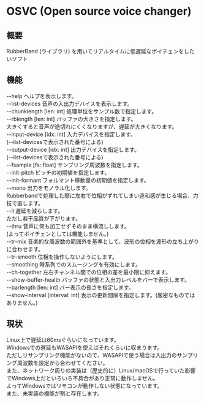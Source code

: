 # OSVC (Open source voice changer)
## 概要
RubberBand (ライブラリ) を用いてリアルタイムに低遅延なボイチェンをしたいソフト  

## 機能
--help                      ヘルプを表示します。  
--list-devices              音声の入出力デバイスを表示します。  
--chunklength [len: int]    処理単位をサンプル数で指定します。  
--rblength [len: int]       バッファの大きさを指定します。  
                            大きくすると音声が途切れにくくなりますが、遅延が大きくなります。  
--input-device [idx: int]   入力デバイスを指定します。  
                            (--list-devicesで表示された番号による)  
--output-device [idx: int]  出力デバイスを指定します。  
                            (--list-devicesで表示された番号による)  
--fsample [fs: float]       サンプリング周波数を指定します。  
--init-pitch                ピッチの初期値を指定します。  
--init-formant              フォルマント移動量の初期値を指定します。  
--mono                      出力をモノラル化します。  
                            Rubberbandで処理した際に左右で位相がずれてしまい違和感が生じる場合、力技で直します。  
--ll                        遅延を減らします。  
                            ただし若干品質が下がります。  
--thru                      音声に何も加工せずそのまま横流しします。  
                            (よってボイチェンとしては機能しません。)  
--tr-mix                    音楽的な周波数の範囲外を基準として、波形の位相を波形の立ち上がりに合わせます。  
--tr-smooth                 位相を操作しないようにします。  
--smoothing                 時系列でのスムージングを有効にします。  
--ch-together               左右チャンネル間での位相の差を最小限に抑えます。  
--show-buffer-health             バッファの状態と入出力レベルをバーで表示します。  
--barlength [len: int]           バー表示の長さを指定します。  
--show-interval [interval: int]  表示の更新間隔を指定します。(厳密なものではありません。)  

## 現状
Linux上で遅延は60msぐらいになっています。  
Windowsでの遅延もWASAPIを使えばそれくらいに収まります。  
ただしリサンプリング機能がないので、WASAPIで使う場合は入出力のサンプリング周波数を設定から合わせてください。  
また、ネットワーク周りの実装は（歴史的に）Linux/macOSで行っていた影響でWindows上だといろいろ不具合があり正常に動作しません。  
よってWindowsではリモコンが動作しない状態になっています。  
また、未実装の機能が割と存在します。  
